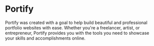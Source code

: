 # Portify
Portify was created with a goal to help build beautiful and professional portfolio websites with ease. Whether you're a freelancer, artist, or entrepreneur, Portify provides you with the tools you need to showcase your skills and accomplishments online.
